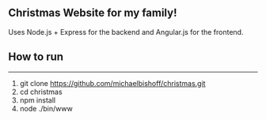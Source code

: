 Christmas Website for my family!
--------------------------------
Uses Node.js + Express for the backend and Angular.js for the frontend.

## How to run
--------------------------------
1. git clone https://github.com/michaelbishoff/christmas.git
3. cd christmas
4. npm install
5. node ./bin/www

